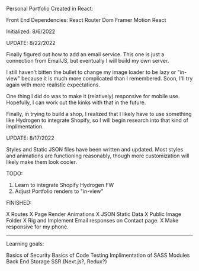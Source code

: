 Personal Portfolio Created in React:

Front End Dependencies:
React Router Dom
Framer Motion
React

Initialized: 8/6/2022

UPDATE: 8/22/2022

Finally figured out how to add an email service. This one is just a connection from EmailJS, but eventually I will build my own server.

I still haven't bitten the bullet to change my image loader to be lazy or "in-view" because it is much more complicated than I remembered. Soon, I'll try again with more realistic expectations.

One thing I did do was to make it (relatively) responsive for mobile use. Hopefully, I can work out the kinks with that in the future.

Finally, in trying to build a shop, I realized that I likely have to use something like Hydrogen to integrate Shopify, so I will begin research into that kind of implimentation.

UPDATE: 8/17/2022

Styles and Static JSON files have been written and updated. Most styles and animations are functioning reasonably, though more customization will likely make them look cooler.

TODO:

1. Learn to integrate Shopify Hydrogen FW
2. Adjust Portfolio renders to "in-view" 

FINISHED:

X Routes
X Page Render Animations
X JSON Static Data
X Public Image Folder
X Rig and Implement Email responses on Contact page.
X Make responsive for my phone.

---

Learning goals:

Basics of Security
Basics of Code Testing
Implimentation of SASS Modules
Back End Storage
SSR (Next.js?, Redux?)
